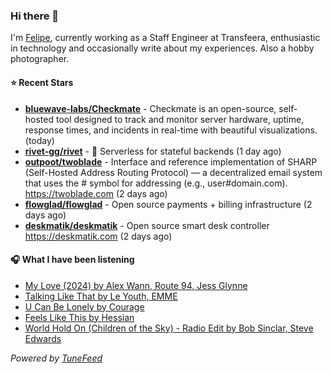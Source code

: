 ### Hi there 👋

I'm [Felipe](https://felipevm.com), currently working as a Staff Engineer at Transfeera, enthusiastic in technology and occasionally write about my experiences. Also a hobby photographer.

#### ⭐ Recent Stars
- **[bluewave-labs/Checkmate](https://github.com/bluewave-labs/Checkmate)** - Checkmate is an open-source, self-hosted tool designed to track and monitor server hardware, uptime, response times, and incidents in real-time with beautiful visualizations. (today)
- **[rivet-gg/rivet](https://github.com/rivet-gg/rivet)** - 🔩 Serverless for stateful backends (1 day ago)
- **[outpoot/twoblade](https://github.com/outpoot/twoblade)** - Interface and reference implementation of SHARP (Self-Hosted Address Routing Protocol) — a decentralized email system that uses the # symbol for addressing (e.g., user#domain.com). https://twoblade.com (2 days ago)
- **[flowglad/flowglad](https://github.com/flowglad/flowglad)** - Open source payments &#43; billing infrastructure (2 days ago)
- **[deskmatik/deskmatik](https://github.com/deskmatik/deskmatik)** - Open source smart desk controller https://deskmatik.com (2 days ago)

#### 🎧 What I have been listening
- [My Love (2024) by Alex Wann, Route 94, Jess Glynne](https://open.spotify.com/track/2nljjiWhzVIugb5vgEMQQk)
- [Talking Like That by Le Youth, EMME](https://open.spotify.com/track/2mO6cLDxTnT9NVnQ6iVfVF)
- [U Can Be Lonely by Courage](https://open.spotify.com/track/144L4jXWPTvI0DKh2vhjV3)
- [Feels Like This by Hessian](https://open.spotify.com/track/5XNFnRLXtjb1r2IjIQNjzC)
- [World Hold On (Children of the Sky) - Radio Edit by Bob Sinclar, Steve Edwards](https://open.spotify.com/track/3HGwI9qwq5XqBDeZBV3zti)

_Powered by [TuneFeed](https://tunefeed.app?ref=github.com)_
